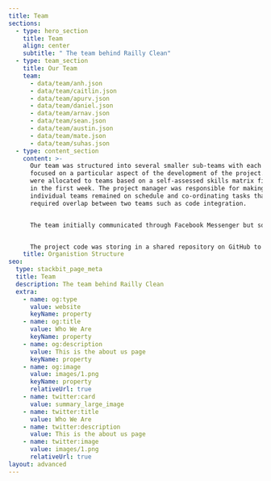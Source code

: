 ```yaml
---
title: Team
sections:
  - type: hero_section
    title: Team
    align: center
    subtitle: " The team behind Railly Clean"
  - type: team_section
    title: Our Team
    team:
      - data/team/anh.json
      - data/team/caitlin.json
      - data/team/apurv.json
      - data/team/daniel.json
      - data/team/arnav.json
      - data/team/sean.json
      - data/team/austin.json
      - data/team/mate.json
      - data/team/suhas.json
  - type: content_section
    content: >-
      Our team was structured into several smaller sub-teams with each on
      focused on a particular aspect of the development of the project. Members
      were allocated to teams based on a self-assessed skills matrix filled out
      in the first week. The project manager was responsible for making sure
      individual teams remained on schedule and co-ordinating tasks that
      required overlap between two teams such as code integration.


      The team initially communicated through Facebook Messenger but soon moved to Discord to allow independent communication between sub-teams to focus on their area of development, while at the same time allowing collaboration between teams to maximise cohesion and awareness of progress. This flexible approach allowed team members to stay focused on their own tasks or collaborate with another team as necessary. Throughout the development the team had two whole team meetings a week as well as smaller meetings between groups.


      The project code was storing in a shared repository on GitHub to allow the entire team access. Version control was implemeted through Git and GitHub, using GitHub’s project management features to keep track of how the project was progressing. Demo reports were created using Overleaf, enabling instant visual feedback of layout and the ability for the team to add comments and feedback.
    title: Organistion Structure
seo:
  type: stackbit_page_meta
  title: Team
  description: The team behind Railly Clean
  extra:
    - name: og:type
      value: website
      keyName: property
    - name: og:title
      value: Who We Are
      keyName: property
    - name: og:description
      value: This is the about us page
      keyName: property
    - name: og:image
      value: images/1.png
      keyName: property
      relativeUrl: true
    - name: twitter:card
      value: summary_large_image
    - name: twitter:title
      value: Who We Are
    - name: twitter:description
      value: This is the about us page
    - name: twitter:image
      value: images/1.png
      relativeUrl: true
layout: advanced
---
```

